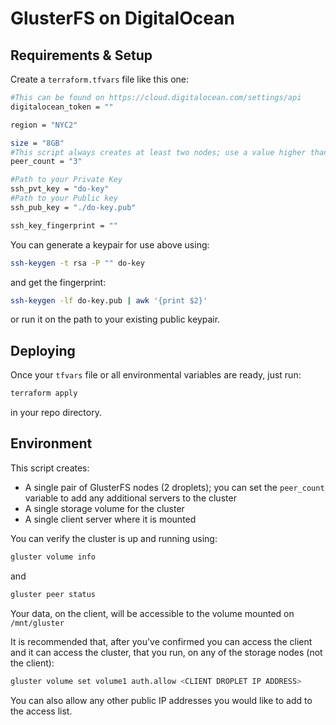 GlusterFS on DigitalOcean
=========================

Requirements & Setup
------------

Create a `terraform.tfvars` file like this one:

```bash
#This can be found on https://cloud.digitalocean.com/settings/api
digitalocean_token = ""

region = "NYC2"

size = "8GB"
#This script always creates at least two nodes; use a value higher than 0 if you wish to initialize with more than a single replica.
peer_count = "3"

#Path to your Private Key
ssh_pvt_key = "do-key"
#Path to your Public key
ssh_pub_key = "./do-key.pub"

ssh_key_fingerprint = ""
```

You can generate a keypair for use above using:

```bash
ssh-keygen -t rsa -P "" do-key
```
and get the fingerprint:

```bash
ssh-keygen -lf do-key.pub | awk '{print $2}'
```
or run it on the path to your existing public keypair.

Deploying
---------

Once your `tfvars` file or all environmental variables are ready, just run:

```bash
terraform apply
```
in your repo directory. 

Environment
-----------

This script creates:

* A single pair of GlusterFS nodes (2 droplets); you can set the `peer_count` variable to add any additional servers to the cluster
* A single storage volume for the cluster
* A single client server where it is mounted

You can verify the cluster is up and running using:

```bash
gluster volume info
```
and

```bash
gluster peer status
```

Your data, on the client, will be accessible to the volume mounted on `/mnt/gluster`

It is recommended that, after you've confirmed you can access the client and it can access the cluster, that you run, on any of the storage nodes (not the client):

```bash
gluster volume set volume1 auth.allow <CLIENT DROPLET IP ADDRESS>
```
You can also allow any other public IP addresses you would like to add to the access list.
